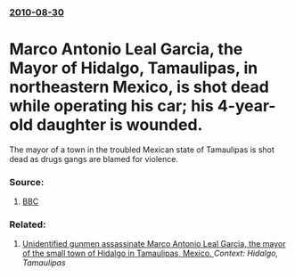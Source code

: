 ### [2010-08-30](/news/2010/08/30/index.md)

# Marco Antonio Leal Garcia, the Mayor of Hidalgo, Tamaulipas, in northeastern Mexico, is shot dead while operating his car; his 4-year-old daughter is wounded. 

The mayor of a town in the troubled Mexican state of Tamaulipas is shot dead as drugs gangs are blamed for violence.


### Source:

1. [BBC](http://www.bbc.co.uk/news/world-latin-america-11127005)

### Related:

1. [Unidentified gunmen assassinate Marco Antonio Leal Garcia, the mayor of the small town of Hidalgo in Tamaulipas, Mexico. ](/news/2010/08/29/unidentified-gunmen-assassinate-marco-antonio-leal-garcia-the-mayor-of-the-small-town-of-hidalgo-in-tamaulipas-mexico.md) _Context:  Hidalgo, Tamaulipas_
